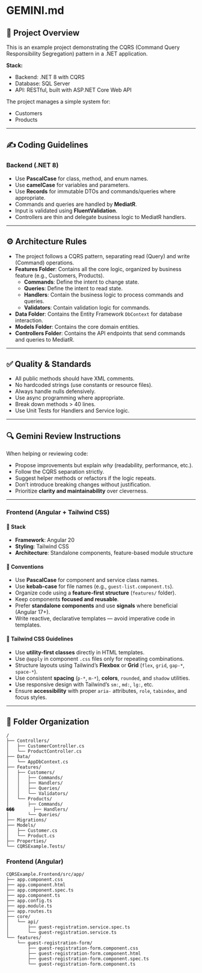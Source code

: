 # GEMINI.md

## 🧠 Project Overview

This is an example project demonstrating the CQRS (Command Query Responsibility Segregation) pattern in a .NET application.

**Stack:**
- Backend: .NET 8 with CQRS
- Database: SQL Server
- API: RESTful, built with ASP.NET Core Web API

The project manages a simple system for:
- Customers
- Products

---

## ✍️ Coding Guidelines

### Backend (.NET 8)
- Use **PascalCase** for class, method, and enum names.
- Use **camelCase** for variables and parameters.
- Use **Records** for immutable DTOs and commands/queries where appropriate.
- Commands and queries are handled by **MediatR**.
- Input is validated using **FluentValidation**.
- Controllers are thin and delegate business logic to MediatR handlers.

---

## ⚙️ Architecture Rules

- The project follows a CQRS pattern, separating read (Query) and write (Command) operations.
- **Features Folder**: Contains all the core logic, organized by business feature (e.g., Customers, Products).
  - **Commands**: Define the intent to change state.
  - **Queries**: Define the intent to read state.
  - **Handlers**: Contain the business logic to process commands and queries.
  - **Validators**: Contain validation logic for commands.
- **Data Folder**: Contains the Entity Framework `DbContext` for database interaction.
- **Models Folder**: Contains the core domain entities.
- **Controllers Folder**: Contains the API endpoints that send commands and queries to MediatR.

---

## ✅ Quality & Standards

- All public methods should have XML comments.
- No hardcoded strings (use constants or resource files).
- Always handle nulls defensively.
- Use async programming where appropriate.
- Break down methods > 40 lines.
- Use Unit Tests for Handlers and Service logic.

---

## 🔍 Gemini Review Instructions

When helping or reviewing code:
- Propose improvements but explain *why* (readability, performance, etc.).
- Follow the CQRS separation strictly.
- Suggest helper methods or refactors if the logic repeats.
- Don’t introduce breaking changes without justification.
- Prioritize **clarity and maintainability** over cleverness.

---

### Frontend (Angular + Tailwind CSS)

#### 🧱 Stack

- **Framework**: Angular 20
- **Styling**: Tailwind CSS
- **Architecture**: Standalone components, feature-based module structure

#### 📌 Conventions

- Use **PascalCase** for component and service class names.
- Use **kebab-case** for file names (e.g., `guest-list.component.ts`).
- Organize code using a **feature-first structure** (`features/` folder).
- Keep components **focused and reusable**.
- Prefer **standalone components** and use **signals** where beneficial (Angular 17+).
- Write reactive, declarative templates — avoid imperative code in templates.

#### 🎨 Tailwind CSS Guidelines

- Use **utility-first classes** directly in HTML templates.
- Use `@apply` in component `.css` files only for repeating combinations.
- Structure layouts using Tailwind’s **Flexbox** or **Grid** (`flex`, `grid`, `gap-*`, `space-*`).
- Use consistent **spacing** (`p-*`, `m-*`), **colors**, `rounded`, and `shadow` utilities.
- Use responsive design with Tailwind’s `sm:`, `md:`, `lg:`, etc.
- Ensure **accessibility** with proper `aria-` attributes, `role`, `tabindex`, and focus styles.

---

## 📁 Folder Organization

```
/
├── Controllers/
│   ├── CustomerController.cs
│   └── ProductController.cs
├── Data/
│   └── AppDbContext.cs
├── Features/
│   ├── Customers/
│   │   ├── Commands/
│   │   ├── Handlers/
│   │   ├── Queries/
│   │   └── Validators/
│   └── Products/
│       ├── Commands/
���       ├── Handlers/
│       └── Queries/
├── Migrations/
├── Models/
│   ├── Customer.cs
│   └── Product.cs
├── Properties/
└── CQRSExample.Tests/
```

### Frontend (Angular)

```
CQRSExample.Frontend/src/app/
├── app.component.css
├── app.component.html
├── app.component.spec.ts
├── app.component.ts
├── app.config.ts
├── app.module.ts
├── app.routes.ts
├── core/
│   └── api/
│       ├── guest-registration.service.spec.ts
│       └── guest-registration.service.ts
└── features/
    └── guest-registration-form/
        ├── guest-registration-form.component.css
        ├── guest-registration-form.component.html
        ├── guest-registration-form.component.spec.ts
        └── guest-registration-form.component.ts
```